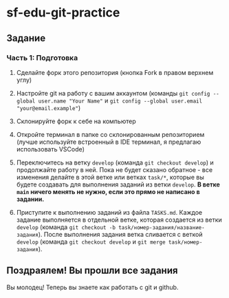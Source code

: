 # sf-edu-git-practice

## Задание

### Часть 1: Подготовка

1. Сделайте форк этого репозитория (кнопка Fork в правом верхнем углу)

2. Настройте git на работу с вашим аккаунтом (команды `git config --global user.name "Your Name"` и `git config --global user.email "your@email.example"`)

3. Склонируйте форк к себе на компьютер

4. Откройте терминал в папке со склонированным репозиторием (лучше используйте встроенный в IDE терминал, я предлагаю использовать VSCode)

5. Переключитесь на ветку `develop` (команда `git checkout develop`) и продолжайте работу в ней. Пока не будет сказано обратное - все изменения делайте в этой ветке или ветках `task/*`, которые вы будете создавать для выполнения заданий из ветки `develop`. **В ветке `main` ничего менять не нужно, если это прямо не написано в задании.**

6. Приступите к выполнению заданий из файла `TASKS.md`. Каждое задание выполняется в отдельной ветке, которая создается из ветки `develop` (команда `git checkout -b task/номер-задания/название-задания`). После выполнения задания ветка сливается с веткой `develop` (команда `git checkout develop` и `git merge task/номер-задания`).

## Поздраялем! Вы прошли все задания

Вы молодец! Теперь вы знаете как работать с git и github.

